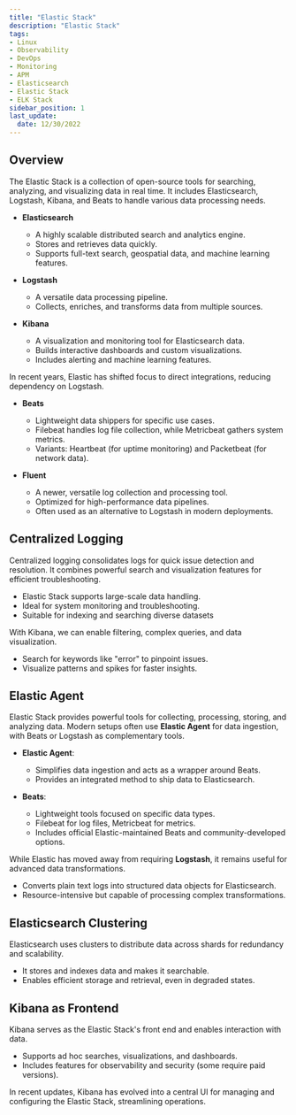 ```yaml
---
title: "Elastic Stack"
description: "Elastic Stack"
tags: 
- Linux
- Observability
- DevOps
- Monitoring 
- APM
- Elasticsearch
- Elastic Stack
- ELK Stack
sidebar_position: 1
last_update:
  date: 12/30/2022
---
```


## Overview 

The Elastic Stack is a collection of open-source tools for searching, analyzing, and visualizing data in real time. It includes Elasticsearch, Logstash, Kibana, and Beats to handle various data processing needs.  

- **Elasticsearch**  
  - A highly scalable distributed search and analytics engine.  
  - Stores and retrieves data quickly.  
  - Supports full-text search, geospatial data, and machine learning features.  

- **Logstash**  
  - A versatile data processing pipeline.  
  - Collects, enriches, and transforms data from multiple sources.  

- **Kibana**  
  - A visualization and monitoring tool for Elasticsearch data.  
  - Builds interactive dashboards and custom visualizations.  
  - Includes alerting and machine learning features.  

In recent years, Elastic has shifted focus to direct integrations, reducing dependency on Logstash.  

- **Beats**  
  - Lightweight data shippers for specific use cases.  
  - Filebeat handles log file collection, while Metricbeat gathers system metrics.  
  - Variants: Heartbeat (for uptime monitoring) and Packetbeat (for network data).  

- **Fluent**  
  - A newer, versatile log collection and processing tool.  
  - Optimized for high-performance data pipelines.  
  - Often used as an alternative to Logstash in modern deployments.  

## Centralized Logging  

Centralized logging consolidates logs for quick issue detection and resolution. It combines powerful search and visualization features for efficient troubleshooting.  

  - Elastic Stack supports large-scale data handling.  
  - Ideal for system monitoring and troubleshooting.  
  - Suitable for indexing and searching diverse datasets

With Kibana, we can enable filtering, complex queries, and data visualization.  

  - Search for keywords like "error" to pinpoint issues.  
  - Visualize patterns and spikes for faster insights.  

## Elastic Agent 

Elastic Stack provides powerful tools for collecting, processing, storing, and analyzing data. Modern setups often use **Elastic Agent** for data ingestion, with Beats or Logstash as complementary tools.  

- **Elastic Agent**:  
  - Simplifies data ingestion and acts as a wrapper around Beats.  
  - Provides an integrated method to ship data to Elasticsearch.  

- **Beats**:  
  - Lightweight tools focused on specific data types.
  - Filebeat for log files, Metricbeat for metrics.
  - Includes official Elastic-maintained Beats and community-developed options.  

While Elastic has moved away from requiring **Logstash**, it remains useful for advanced data transformations.  

  - Converts plain text logs into structured data objects for Elasticsearch.  
  - Resource-intensive but capable of processing complex transformations.  

## Elasticsearch Clustering

Elasticsearch uses clusters to distribute data across shards for redundancy and scalability.  

  - It stores and indexes data and makes it searchable.  
  - Enables efficient storage and retrieval, even in degraded states.  

## Kibana as Frontend

Kibana serves as the Elastic Stack's front end and enables interaction with data.  

  - Supports ad hoc searches, visualizations, and dashboards.  
  - Includes features for observability and security (some require paid versions).  

In recent updates, Kibana has evolved into a central UI for managing and configuring the Elastic Stack, streamlining operations.  